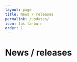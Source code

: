 ```yaml
---
layout: page
title: News / releases
permalink: /updates/
icon: fas fa-burn
order: 1
---
```


<h1>News / releases</h1>
